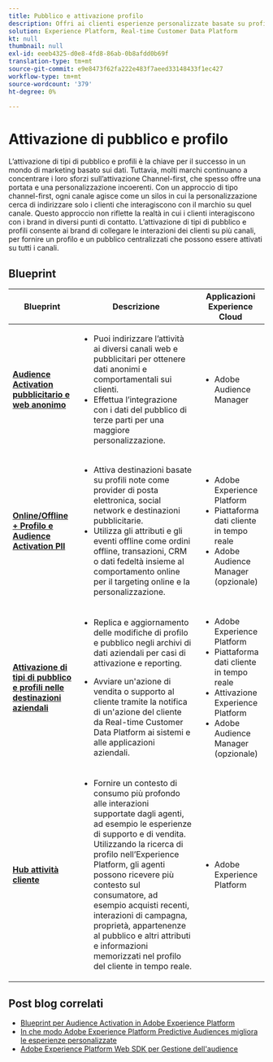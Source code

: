 ```yaml
---
title: Pubblico e attivazione profilo
description: Offri ai clienti esperienze personalizzate basate su profili e attivate dal pubblico con ​ Real-time Customer Data Platform.
solution: Experience Platform, Real-time Customer Data Platform
kt: null
thumbnail: null
exl-id: eeeb4325-d0e8-4fd8-86ab-0b8afdd0b69f
translation-type: tm+mt
source-git-commit: e9e8473f62fa222e483f7aeed33148433f1ec427
workflow-type: tm+mt
source-wordcount: '379'
ht-degree: 0%

---
```



# Attivazione di pubblico e profilo

L’attivazione di tipi di pubblico e profili è la chiave per il successo in un mondo di marketing basato sui dati. Tuttavia, molti marchi continuano a concentrare i loro sforzi sull’attivazione Channel-first, che spesso offre una portata e una personalizzazione incoerenti. Con un approccio di tipo channel-first, ogni canale agisce come un silos in cui la personalizzazione cerca di indirizzare solo i clienti che interagiscono con il marchio su quel canale. Questo approccio non riflette la realtà in cui i clienti interagiscono con i brand in diversi punti di contatto. L’attivazione di tipi di pubblico e profili consente ai brand di collegare le interazioni dei clienti su più canali, per fornire un profilo e un pubblico centralizzati che possono essere attivati su tutti i canali.

## Blueprint

| Blueprint | Descrizione | Applicazioni Experience Cloud |
|---|---|---|
| **[Audience Activation pubblicitario e web anonimo](anonymous.md)** | <ul><li>Puoi indirizzare l’attività ai diversi canali web e pubblicitari per ottenere dati anonimi e comportamentali sui clienti.</li><li>Effettua l’integrazione con i dati del pubblico di terze parti per una maggiore personalizzazione.</li></ul> | <ul><li>Adobe Audience Manager</li></ul> |
| **[Online/Offline + Profilo e Audience Activation PII](online-offline.md)** | <ul><li>Attiva destinazioni basate su profili note come provider di posta elettronica, social network e destinazioni pubblicitarie. </li><li>Utilizza gli attributi e gli eventi offline come ordini offline, transazioni, CRM o dati fedeltà insieme al comportamento online per il targeting online e la personalizzazione.</li></ul> | <ul><li>Adobe Experience Platform</li><li> Piattaforma dati cliente in tempo reale</li><li>Adobe Audience Manager (opzionale)</li></ul> |
| **[Attivazione di tipi di pubblico e profili nelle destinazioni aziendali](enterprise-destinations.md)** | <ul><li>Replica e aggiornamento delle modifiche di profilo e pubblico negli archivi di dati aziendali per casi di attivazione e reporting. </li></ul><ul><li>Avviare un&#39;azione di vendita o supporto al cliente tramite la notifica di un&#39;azione del cliente da Real-time Customer Data Platform ai sistemi e alle applicazioni aziendali.</li></ul> | <ul><li>Adobe Experience Platform</li><li>Piattaforma dati cliente in tempo reale</li><li>Attivazione Experience Platform</li><li>Adobe Audience Manager (opzionale)</li></ul> |
| **[Hub attività cliente](customer-activity.md)** | <ul><li>Fornire un contesto di consumo più profondo alle interazioni supportate dagli agenti, ad esempio le esperienze di supporto e di vendita. Utilizzando la ricerca di profilo nell’Experience Platform, gli agenti possono ricevere più contesto sul consumatore, ad esempio acquisti recenti, interazioni di campagna, proprietà, appartenenze al pubblico e altri attributi e informazioni memorizzati nel profilo del cliente in tempo reale.</li></ul> | <ul><li>Adobe Experience Platform</li></ul> |

## Post blog correlati

* [Blueprint per Audience Activation in Adobe Experience Platform](https://medium.com/adobetech/a-blueprint-for-audience-activation-in-adobe-experience-platform-b2b30fae90fd)
* [In che modo Adobe Experience Platform Predictive Audiences migliora le esperienze personalizzate](https://medium.com/adobetech/how-adobe-experience-platform-predictive-audiences-improves-personalized-experiences-1f75a60cb7a3)
* [Adobe Experience Platform Web SDK per Gestione dell&#39;audience](https://medium.com/adobetech/adobe-experience-platform-web-sdk-for-audience-management-751fa6d063bc)
